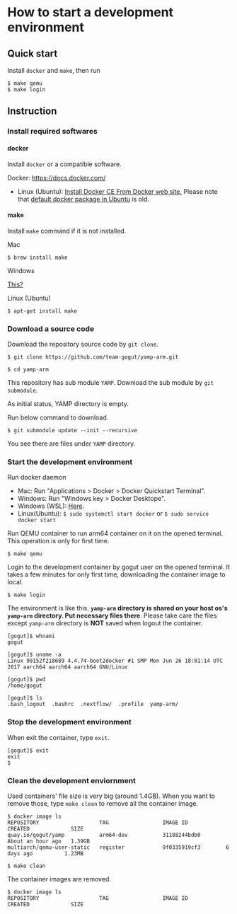 # How to start a development environment

## Quick start

Install `docker` and `make`, then run

```
$ make qemu
$ make login
```

## Instruction

### Install required softwares

#### docker

Install `docker` or a compatible software.

Docker: https://docs.docker.com/

* Linux (Ubuntu): [Install Docker CE From Docker web site.](https://docs.docker.com/install/linux/docker-ce/ubuntu/)
  Please note that [default docker package in Ubuntu](https://packages.ubuntu.com/bionic/docker) is old.

#### make

Install `make` command if it is not installed.

Mac

```
$ brew install make
```

Windows

[This?](https://stackoverflow.com/questions/32127524/how-to-install-and-use-make-in-windows)

Linux (Ubuntu)

```
$ apt-get install make
```

### Download a source code

Download the repository source code by `git clone`.

```
$ git clone https://github.com/team-gogut/yamp-arm.git

$ cd yamp-arm
```

This repository has sub module `YAMP`.
Download the sub module by `git submodule`.

As initial status, YAMP directory is empty.

Run below command to download.

```
$ git submodule update --init --recursive
```

You see there are files under `YAMP` directory.

### Start the development environment

Run docker daemon

* Mac: Run "Applications > Docker > Docker Quickstart Terminal".
* Windows: Run "Windows key > Docker Desktope".
* Windows (WSL): [Here](https://nickjanetakis.com/blog/setting-up-docker-for-windows-and-wsl-to-work-flawlessly).
* Linux(Ubuntu): `$ sudo systemctl start docker` or `$ sudo service docker start`

Run QEMU container to run arm64 container on it on the opened terminal. This operation is only for first time.

```
$ make qemu
```

Login to the development container by gogut user on the opened terminal. It takes a few minutes for only first time, downloading the container image to local.

```
$ make login
```

The environment is like this. **`yamp-arm` directory is shared on your host os's `yamp-arm` directory. Put necessary files there**. Please take care the files except `yamp-arm` directory is **NOT** saved when logout the container.

```
[gogut]$ whoami
gogut

[gogut]$ uname -a
Linux 99152f218689 4.4.74-boot2docker #1 SMP Mon Jun 26 18:01:14 UTC 2017 aarch64 aarch64 aarch64 GNU/Linux

[gogut]$ pwd
/home/gogut

[gogut]$ ls
.bash_logout  .bashrc  .nextflow/  .profile  yamp-arm/
```

### Stop the development environment

When exit the container, type `exit`.

```
[gogut]$ exit
exit
$
```

### Clean the development enviornment

Used containers' file size is very big (around 1.4GB). When you want to remove those, type `make clean` to remove all the container image.

```
$ docker image ls
REPOSITORY                   TAG                 IMAGE ID            CREATED             SIZE
quay.io/gogut/yamp           arm64-dev           31188244bdb0        About an hour ago   1.39GB
multiarch/qemu-user-static   register            9f0335919cf3        6 days ago          1.23MB
```

```
$ make clean
```

The container images are removed.

```
$ docker image ls
REPOSITORY                   TAG                 IMAGE ID            CREATED             SIZE
```

